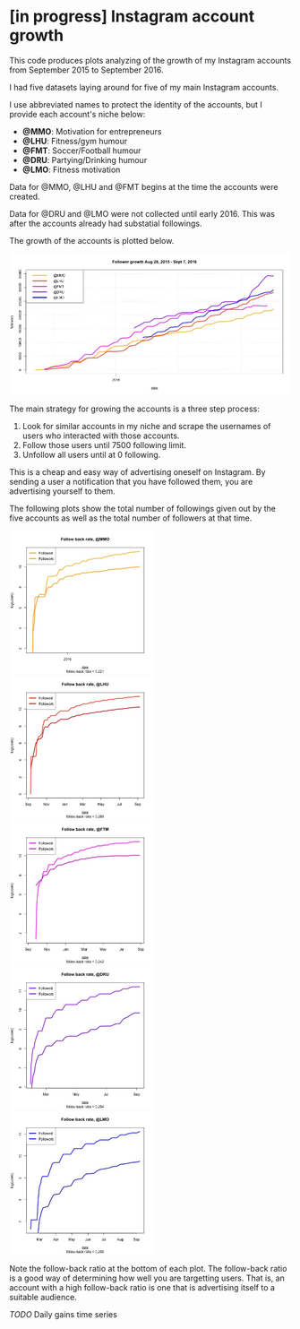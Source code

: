 # [in progress] Instagram account growth

This code produces plots analyzing of the growth of my Instagram accounts from September 2015 to September 2016.

I had five datasets laying around for five of my main Instagram accounts. 

I use abbreviated names to protect the identity of the accounts, but I provide each account's niche below: 

- **@MMO**: Motivation for entrepreneurs
- **@LHU**: Fitness/gym humour
- **@FMT**: Soccer/Football humour
- **@DRU**: Partying/Drinking humour
- **@LMO**: Fitness motivation

Data for @MMO, @LHU and @FMT begins at the time the accounts were created. 

Data for @DRU and @LMO were not collected until early 2016. This was after the accounts already had substatial followings.

The growth of the accounts is plotted below. 

![](figs/growth.png)

The main strategy for growing the accounts is a three step process:

1. Look for similar accounts in my niche and scrape the usernames of users who interacted with those accounts. 
2. Follow those users until 7500 following limit. 
3. Unfollow all users until at 0 following. 

This is a cheap and easy way of advertising oneself on Instagram. By sending a user a notification that you have followed them, you are advertising yourself to them.

The following plots show the total number of followings given out by the five accounts as well as the total number of followers at that time. 

<img src="./figs/@MMO.png" width="256px" alt=""><img src="./figs/@LHU.png" width="256px" alt=""><img src="./figs/@FTM.png" width="256px" alt=""><img src="./figs/@DRU.png" width="256px" alt=""><img src="./figs/@LMO.png" width="256px" alt="">

Note the follow-back ratio at the bottom of each plot. The follow-back ratio is a good way of determining how well you are targetting users. That is, an account with a high follow-back ratio is one that is advertising itself to a suitable audience. 

_TODO_ Daily gains time series